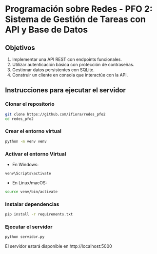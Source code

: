 # Programación sobre Redes - PFO 2: Sistema de Gestión de Tareas con API y Base de Datos

## Objetivos

1. Implementar una API REST con endpoints funcionales.
2. Utilizar autenticación básica con protección de contraseñas.
3. Gestionar datos persistentes con SQLite.
4. Construir un cliente en consola que interactúe con la API.


## Instrucciones para ejecutar el servidor

### Clonar el repositorio

```bash
git clone https://github.com/ifiora/redes_pfo2
cd redes_pfo2
```

### Crear el entorno virtual

```bash
python -m venv venv
```

### Activar el entorno Virtual

- En Windows:
```bash
venv\Scripts\activate
```

- En Linux/macOS:
```bash
source venv/bin/activate
```

### Instalar dependencias

```bash
pip install -r requirements.txt
```

### Ejecutar el servidor

```bash
python servidor.py
```
El servidor estará disponible en http://localhost:5000



